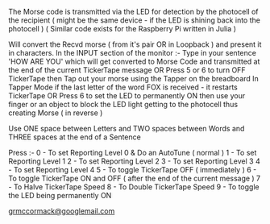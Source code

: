 The Morse code is transmitted via the LED for detection by the photocell of the recipient ( might be the same device - if the LED is shining back into the photocell )   ( Similar code exists for the Raspberry Pi written in Julia )

  Will convert the Recvd morse ( from it's pair  OR in Loopback )  and present it in characters.
  In the INPUT section of the monitor :-
     Type in your sentence 'HOW ARE YOU'     which will get converted to Morse Code and transmitted at the end of the current TickerTape message 
  OR Press 5 or 6 to turn OFF TickerTape then
     Tap out your morse using the Tapper on the breadboard
     In Tapper Mode if the last letter of the word FOX is received - it restarts TickerTape
  OR Press 6 to set the LED to permanently ON then
     use your finger or an object to block the LED light getting to the photocell
     thus creating Morse ( in reverse )
  
  Use ONE   space  between Letters
  and TWO   spaces between Words 
  and THREE spaces at the end of a Sentence
  
  Press :-
        0 - To set Reporting Level 0 & Do an AutoTune  ( normal )
        1 - To set Reporting Level 1
        2 - To set Reporting Level 2
        3 - To set Reporting Level 3
        4 - To set Reporting Level 4
        5 - To toggle TickerTape OFF ( immediately )
        6 - To toggle TickerTape ON and OFF ( after the end of the current message )
        7 - To Halve  TickerTape Speed
        8 - To Double TickerTape Speed
        9 - To toggle the LED being permanently ON

  grmccormack@googlemail.com

